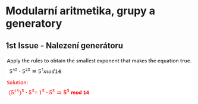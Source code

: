 # Modularní aritmetika, grupy a generatory

## 1st Issue - Nalezení generátoru
<p float="left">
  <img src="/Shots 27.4./Ex1.PNG" width="600" /> 
</p>
